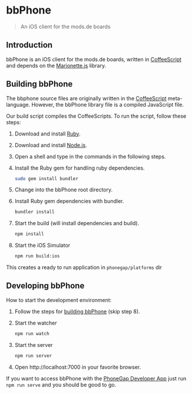 # bbPhone

> An iOS client for the mods.de boards

## Introduction

bbPhone is an iOS client for the mods.de boards, written in [CoffeeScript](http://coffeescript.org/) and depends on the [Marionette.js](https://github.com/marionettejs/backbone.marionette) library.

## Building bbPhone

The bbphone source files are originally written in the [CoffeeScript](http://coffeescript.org/) meta-language. However, the bbPhone library file is a compiled JavaScript file.

Our build script compiles the CoffeeScripts. To run the script, follow these steps:

1. Download and install [Ruby](https://www.ruby-lang.org).
2. Download and install [Node.js](http://nodejs.org/).
3. Open a shell and type in the commands in the following steps.
4. Install the Ruby gem for handling ruby dependencies.

   ```sh
   sudo gem install bundler
   ```

5. Change into the bbPhone root directory.
6. Install Ruby gem dependencies with bundler.

   ```sh
   bundler install
   ```

7. Start the build (will install dependencies and build).

   ```sh
   npm install
   ```

8. Start the iOS Simulator

   ```sh
   npm run build:ios
   ```

This creates a ready to run application in `phonegap/platforms` dir

## Developing bbPhone

How to start the development environment:

1. Follow the steps for [building bbPhone](#building-bbphone) (skip step 8).
2. Start the watcher

   ```sh
   npm run watch
   ```

3. Start the server

   ```sh
   npm run server
   ```

4. Open http://localhost:7000 in your favorite browser.

If you want to access bbPhone with the [PhoneGap Developer App](http://app.phonegap.com/) just run `npm run serve` and you should be good to go.